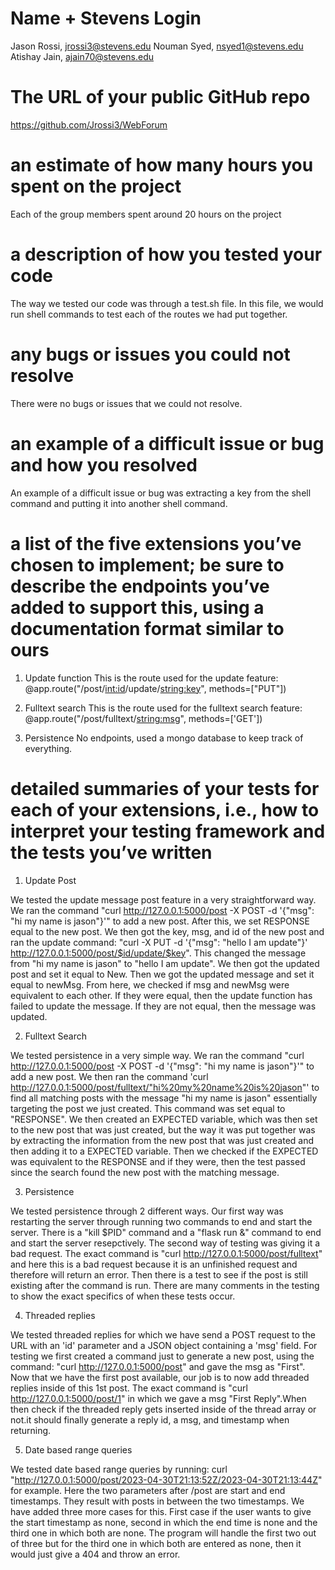 # Name + Stevens Login
Jason Rossi, jrossi3@stevens.edu
Nouman Syed, nsyed1@stevens.edu
Atishay Jain, ajain70@stevens.edu

# The URL of your public GitHub repo
https://github.com/Jrossi3/WebForum

# an estimate of how many hours you spent on the project
Each of the group members spent around 20 hours on the project

# a description of how you tested your code
The way we tested our code was through a test.sh file. In this file, we would run shell commands to test each of the routes we had put together. 

# any bugs or issues you could not resolve
There were no bugs or issues that we could not resolve.

# an example of a difficult issue or bug and how you resolved
An example of a difficult issue or bug was extracting a key from the shell command and putting it into another shell command. 

# a list of the five extensions you’ve chosen to implement; be sure to describe the endpoints you’ve added to support this, using a documentation format similar to ours
1) Update function
This is the route used for the update feature: @app.route("/post/<int:id>/update/<string:key>", methods=["PUT"])

2) Fulltext search
This is the route used for the fulltext search feature: @app.route("/post/fulltext/<string:msg>", methods=['GET'])

3) Persistence
No endpoints, used a mongo database to keep track of everything. 

# detailed summaries of your tests for each of your extensions, i.e., how to interpret your testing framework and the tests you’ve written

1) Update Post

We tested the update message post feature in a very straightforward way. We ran the command "curl http://127.0.0.1:5000/post -X POST -d '{"msg": "hi my name is jason"}'" to add a new post. After this, we set RESPONSE equal to the new post. We then got the key, msg, and id of the new post and ran the update command: "curl -X PUT -d '{"msg": "hello I am update"}' http://127.0.0.1:5000/post/$id/update/$key". This changed the message from "hi my name is jason" to "hello I am update". We then got the updated post and set it equal to New. Then we got the updated message and set it equal to newMsg. From here, we checked if msg and newMsg were equivalent to each other. If they were equal, then the update function has failed to update the message. If they are not equal, then the message was updated. 

2) Fulltext Search

We tested persistence in a very simple way. We ran the command "curl http://127.0.0.1:5000/post -X POST -d '{"msg": "hi my name is jason"}'" to add a new post. We then ran the command 'curl http://127.0.0.1:5000/post/fulltext/"hi%20my%20name%20is%20jason"' to find all matching posts with the message "hi my name is jason" essentially targeting the post we just created. This command was set equal to "RESPONSE". We then created an EXPECTED variable, which was then set to the new post that was just created, but the way it was put together was by extracting the information from the new post that was just created and then adding it to a EXPECTED variable. Then we checked if the EXPECTED was equivalent to the RESPONSE and if they were, then the test passed since the search found the new post with the matching message.

3) Persistence

We tested persistence through 2 different ways. Our first way was restarting the server through running two commands to end and start the server. There is a "kill $PID" command and a "flask run &" command to end and start the server resepctively. The second way of testing was giving it a bad request. The exact command is "curl http://127.0.0.1:5000/post/fulltext" and here this is a bad request because it is an unfinished request and therefore will return an error. Then there is a test to see if the post is still existing after the command is run. There are many comments in the testing to show the exact specifics of when these tests occur. 

4) Threaded replies

We tested threaded replies for which we have send a POST request to the URL with an 'id' parameter and a JSON object containing a 'msg' field. For testing we first created a command just to generate a new post, using the command: "curl http://127.0.0.1:5000/post" and gave the msg as "First". Now that we have the first post available, our job is to now add threaded replies inside of this 1st post. The exact command is "curl http://127.0.0.1:5000/post/1" in which we gave a msg "First Reply".When then check if the threaded reply gets inserted inside of the thread array or not.it should finally generate a reply id, a msg, and timestamp when returning. 

5) Date based range queries

We tested date based range queries by running: curl "http://127.0.0.1:5000/post/2023-04-30T21:13:52Z/2023-04-30T21:13:44Z" for example. Here the two parameters after /post are start and end timestamps. They result with posts in between the two timestamps. We have added three more cases for this. First case if the user wants to give the start timestamp as none, second in which the end time is none and the third one in which both are none. The program will handle the first two out of three but for the third one in which both are entered as none, then it would just give a 404 and throw an error.
